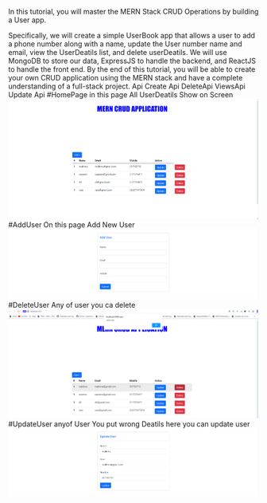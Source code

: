 In this tutorial, you will master the MERN Stack CRUD Operations by building a User app.

Specifically, we will create a simple UserBook app that allows a user to add a phone number along with a name, update the User number name and email, view the UserDeatils list, and delete userDeatils.
We will use MongoDB to store our data, ExpressJS to handle the backend, and ReactJS to handle the front end.
By the end of this tutorial, you will be able to create your own CRUD application using the MERN stack and have a complete understanding of a full-stack project.
Api
Create Api
DeleteApi
ViewsApi
Update Api
#HomePage
in this page All UserDeatils Show on Screen
![Preview Image](https://github.com/aleemraza/MERN-Stack-CRUD-Operations/blob/master/frontend/user/screenShot/dashboard%20.png)
#AddUser
On this page Add New User 
![Preview Image](https://github.com/aleemraza/MERN-Stack-CRUD-Operations/blob/master/frontend/user/screenShot/addUser%20.png)
#DeleteUser
Any of user you ca delete 
![Preview Image](https://github.com/aleemraza/MERN-Stack-CRUD-Operations/blob/master/frontend/user/screenShot/deleteUser.png)
#UpdateUser 
anyof User You put wrong Deatils here you can update user
![Preview Image](https://github.com/aleemraza/MERN-Stack-CRUD-Operations/blob/master/frontend/user/screenShot/updateUser.png)
